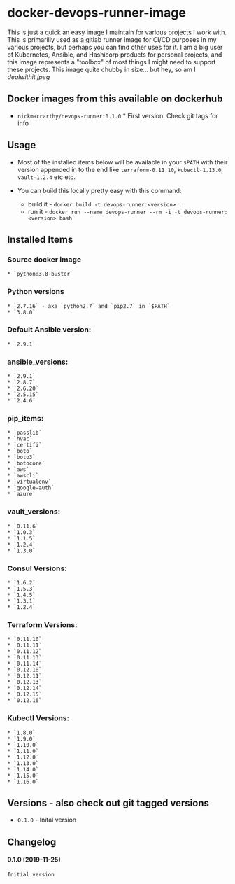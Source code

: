 # docker-devops-runner-image

This is just a quick an easy image I maintain for various projects I work with.  This is primarilly used as a gitlab runner image for CI/CD purposes in my various projects, but perhaps you can find other uses for it.  I am a big user of Kubernetes, Ansible, and Hashicorp products for personal projects, and this image represents a "toolbox" of most things I might need to support these projects. This image quite chubby in size... but hey, so am I *dealwithit.jpeg*


## Docker images from this available on dockerhub
* `nickmaccarthy/devops-runner:0.1.0` * First version.  Check git tags for info

## Usage

* Most of the installed items below will be available in your `$PATH` with their version appended in to the end like
`terraform-0.11.10`, `kubectl-1.13.0`, `vault-1.2.4` etc etc.  

* You can build this locally pretty easy with this command:
    * build it - `docker build -t devops-runner:<version> .`
    * run it -  `docker run --name devops-runner --rm -i -t devops-runner:<version> bash`

## Installed Items

### Source docker image
    * `python:3.8-buster`

### Python versions
    * `2.7.16` - aka `python2.7` and `pip2.7` in `$PATH`
    * `3.8.0`

### Default Ansible version: 
    * `2.9.1`

### ansible_versions:
    * `2.9.1`
    * `2.8.7`
    * `2.6.20`
    * `2.5.15`
    * `2.4.6`

### pip_items:
    * `passlib`
    * `hvac`
    * `certifi`
    * `boto`
    * `boto3`
    * `botocore`
    * `aws`
    * `awscli`
    * `virtualenv`
    * `google-auth`
    * `azure`
  
### vault_versions:
    * `0.11.6`
    * `1.0.3`
    * `1.1.5`
    * `1.2.4`
    * `1.3.0`

### Consul Versions:
    * `1.6.2`
    * `1.5.3`
    * `1.4.5`
    * `1.3.1`
    * `1.2.4`

### Terraform Versions:
    * `0.11.10`
    * `0.11.11`
    * `0.11.12`
    * `0.11.13`
    * `0.11.14`
    * `0.12.10`
    * `0.12.11`
    * `0.12.13`
    * `0.12.14`
    * `0.12.15`
    * `0.12.16`

### Kubectl Versions:
    * `1.8.0`
    * `1.9.0`
    * `1.10.0`
    * `1.11.0`
    * `1.12.0`
    * `1.13.0`
    * `1.14.0`
    * `1.15.0`
    * `1.16.0`

## Versions - also check out git tagged versions
* `0.1.0` - Inital version

## Changelog
#### 0.1.0 (2019-11-25)
    Initial version